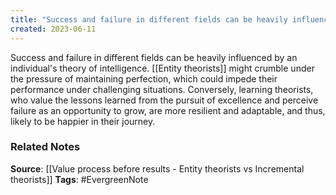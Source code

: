 ```yaml
---
title: "Success and failure in different fields can be heavily influenced by an individual's theory of intelligence"
created: 2023-06-11
---
```


Success and failure in different fields can be heavily influenced by an individual's theory of intelligence. [[Entity theorists]] might crumble under the pressure of maintaining perfection, which could impede their performance under challenging situations. Conversely, learning theorists, who value the lessons learned from the pursuit of excellence and perceive failure as an opportunity to grow, are more resilient and adaptable, and thus, likely to be happier in their journey.

### Related Notes
**Source**: [[Value process before results - Entity theorists vs Incremental theorists]]
**Tags**: #EvergreenNote

